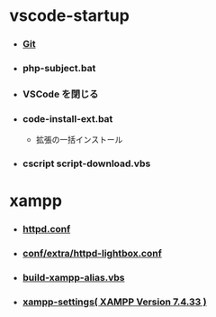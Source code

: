 # vscode-startup

- ### [Git](https://git-scm.com/)

- ### php-subject.bat

- ### VSCode を閉じる

- ### code-install-ext.bat
  - 拡張の一括インストール

- ### cscript script-download.vbs


# xampp

- ### [httpd.conf](https://regex101.com/r/qBqKdl/1)
- ### [conf/extra/httpd-lightbox.conf](httpd-lightbox.conf)
- ### [build-xampp-alias.vbs](build-xampp-alias.vbs)
- ### [xampp-settings( XAMPP Version 7.4.33 )](https://github.com/winofsql/xampp-settings)
